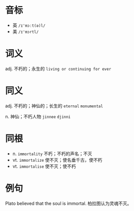 # 音标

- 英 `/ɪ'mɔːt(ə)l/`
- 美 `/ɪ'mɔrtl/`

# 词义

adj. 不朽的；永生的
`living or continuing for ever`

# 同义

adj. 不朽的；神仙的；长生的
`eternal` `monumental`

n. 神仙；不朽人物
`jinnee` `djinni`

# 同根

- n. `immortality` 不朽；不朽的声名；不灭
- vt. `immortalize` 使不灭；使名垂千古，使不朽
- vt. `immortalise` 使不灭；使不朽

# 例句

Plato believed that the soul is immortal.
柏拉图认为灵魂不灭。


